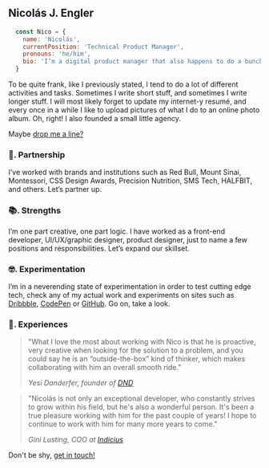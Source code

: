 ## Nicolás J. Engler

```js
  const Nico = {
    name: 'Nicolás',
    currentPosition: 'Technical Product Manager',
    pronouns: 'he/him',
    bio: 'I’m a digital product manager that also happens to do a bunch of other stuff. From Argentina 🇦🇷.'
  }
```

To be quite frank, like I previously stated, I tend to do a lot of different activities and tasks. Sometimes I write short stuff, and sometimes I write longer stuff. I will most likely forget to update my internet-y resumé, and every once in a while I like to upload pictures of what I do to an online photo album. Oh, right! I also founded a small little agency.

Maybe [drop me a line?](mailto:hi@nicolasjengler.com.ar)

### 💪. Partnership
I’ve worked with brands and institutions such as Red Bull, Mount Sinai, Montessori, CSS Design Awards, Precision Nutrition, SMS Tech, HALFBIT, and others. Let’s partner up.

### 📚. Strengths
I’m one part creative, one part logic. I have worked as a front-end developer, UI/UX/graphic designer, product designer, just to name a few positions and responsibilities. Let’s expand our skillset.

### 🤓. Experimentation
I’m in a neverending state of experimentation in order to test cutting edge tech, check any of my actual work and experiments on sites such as [Dribbble](https://dribbble.com/nicolasjengler/), [CodePen](https://codepen.com/nicolasjengler/) or [GitHub](https://github.com/nicolasjengler/). Go on, take a look.

### 💬. Experiences
> "What I love the most about working with Nico is that he is proactive, very creative when looking for the solution to a problem, and you could say he is an “outside-the-box” kind of thinker, which makes collaborating with him an overall smooth ride."
>
> *Yesi Danderfer, founder of [DND](https://www.danderfer.net/)*

> "Nicolás is not only an exceptional developer, who constantly strives to grow within his field, but he's also a wonderful person. It's been a true pleasure working with him for the past couple of years! I hope to continue to work with him for many more years to come."
>
> *Gini Lusting, COO at [Indicius](https://indicius.com/)*

Don't be shy, [get in touch!](mailto:hi@nicolasjengler.com.ar)
